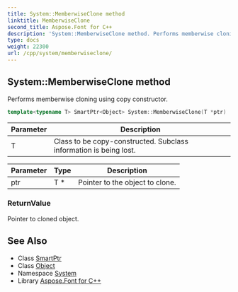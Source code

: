 ```yaml
---
title: System::MemberwiseClone method
linktitle: MemberwiseClone
second_title: Aspose.Font for C++
description: 'System::MemberwiseClone method. Performs memberwise cloning using copy constructor in C++.'
type: docs
weight: 22300
url: /cpp/system/memberwiseclone/
---
```

## System::MemberwiseClone method


Performs memberwise cloning using copy constructor.

```cpp
template<typename T> SmartPtr<Object> System::MemberwiseClone(T *ptr)
```


| Parameter | Description |
| --- | --- |
| T | Class to be copy-constructed. Subclass information is being lost. |

| Parameter | Type | Description |
| --- | --- | --- |
| ptr | T * | Pointer to the object to clone. |

### ReturnValue

Pointer to cloned object.

## See Also

* Class [SmartPtr](../smartptr/)
* Class [Object](../object/)
* Namespace [System](../)
* Library [Aspose.Font for C++](../../)
